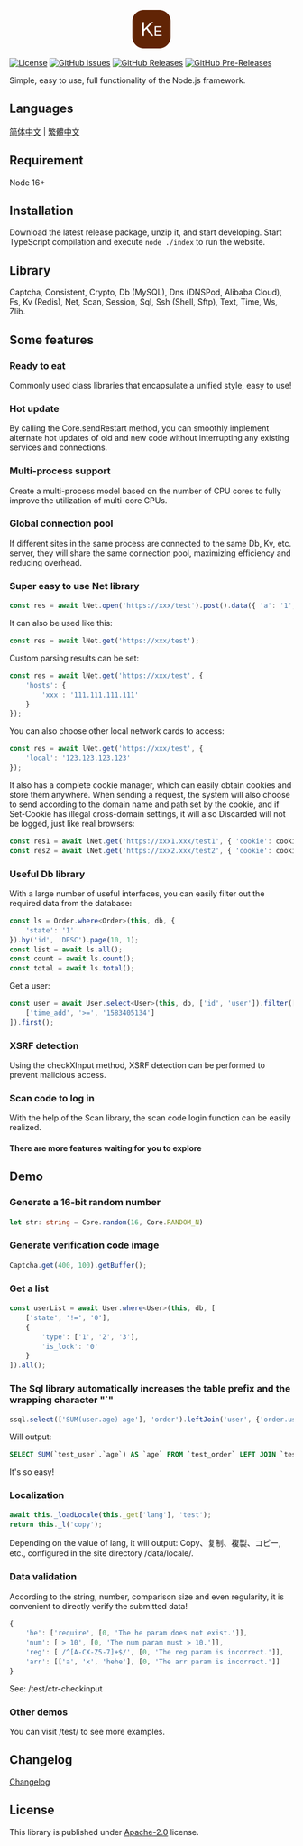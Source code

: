 <p align="center"><img src="./doc/icon.svg" width="68" height="68" alt="Kebab"></p>

[![License](https://img.shields.io/github/license/maiyun/kebab.svg)](https://github.com/maiyun/kebab/blob/master/LICENSE)
[![GitHub issues](https://img.shields.io/github/issues/maiyun/kebab.svg)](https://github.com/maiyun/kebab/issues)
[![GitHub Releases](https://img.shields.io/github/release/maiyun/kebab.svg)](https://github.com/maiyun/kebab/releases "Stable Release")
[![GitHub Pre-Releases](https://img.shields.io/github/release/maiyun/kebab/all.svg)](https://github.com/maiyun/kebab/releases "Pre-Release")

Simple, easy to use, full functionality of the Node.js framework.

## Languages

[简体中文](doc/README.sc.md) | [繁體中文](doc/README.tc.md)

## Requirement

Node 16+

## Installation

Download the latest release package, unzip it, and start developing. Start TypeScript compilation and execute `node ./index` to run the website.

## Library

Captcha, Consistent, Crypto, Db (MySQL), Dns (DNSPod, Alibaba Cloud), Fs, Kv (Redis), Net, Scan, Session, Sql, Ssh (Shell, Sftp), Text, Time, Ws, Zlib.

## Some features

### Ready to eat

Commonly used class libraries that encapsulate a unified style, easy to use!

### Hot update

By calling the Core.sendRestart method, you can smoothly implement alternate hot updates of old and new code without interrupting any existing services and connections.

### Multi-process support

Create a multi-process model based on the number of CPU cores to fully improve the utilization of multi-core CPUs.

### Global connection pool

If different sites in the same process are connected to the same Db, Kv, etc. server, they will share the same connection pool, maximizing efficiency and reducing overhead.

### Super easy to use Net library

```typescript
const res = await lNet.open('https://xxx/test').post().data({ 'a': '1', 'b': '2' }).request();
```

It can also be used like this:

```typescript
const res = await lNet.get('https://xxx/test');
```

Custom parsing results can be set:

```typescript
const res = await lNet.get('https://xxx/test', {
    'hosts': {
        'xxx': '111.111.111.111'
    }
});
```

You can also choose other local network cards to access:

```typescript
const res = await lNet.get('https://xxx/test', {
    'local': '123.123.123.123'
});
```

It also has a complete cookie manager, which can easily obtain cookies and store them anywhere. When sending a request, the system will also choose to send according to the domain name and path set by the cookie, and if Set-Cookie has illegal cross-domain settings, it will also Discarded will not be logged, just like real browsers:

```typescript
const res1 = await lNet.get('https://xxx1.xxx/test1', { 'cookie': cookie });
const res2 = await lNet.get('https://xxx2.xxx/test2', { 'cookie': cookie });
```

### Useful Db library

With a large number of useful interfaces, you can easily filter out the required data from the database:

```typescript
const ls = Order.where<Order>(this, db, {
    'state': '1'
}).by('id', 'DESC').page(10, 1);
const list = await ls.all();
const count = await ls.count();
const total = await ls.total();
```

Get a user:

```typescript
const user = await User.select<User>(this, db, ['id', 'user']).filter([
    ['time_add', '>=', '1583405134']
]).first();
```

### XSRF detection

Using the checkXInput method, XSRF detection can be performed to prevent malicious access.

### Scan code to log in

With the help of the Scan library, the scan code login function can be easily realized.

#### There are more features waiting for you to explore

## Demo

### Generate a 16-bit random number

```typescript
let str: string = Core.random(16, Core.RANDOM_N)
```

### Generate verification code image

```typescript
Captcha.get(400, 100).getBuffer();
```

### Get a list

```typescript
const userList = await User.where<User>(this, db, [
    ['state', '!=', '0'],
    {
        'type': ['1', '2', '3'],
        'is_lock': '0'
    }
]).all();
```

### The Sql library automatically increases the table prefix and the wrapping character "`"

```typescript
ssql.select(['SUM(user.age) age'], 'order').leftJoin('user', {'order.user_id': '#user.id'});
```

Will output:

```sql
SELECT SUM(`test_user`.`age`) AS `age` FROM `test_order` LEFT JOIN `test_user` ON `test_order`.`user_id` = `test_user`.`id`
```

It's so easy!

### Localization

```typescript
await this._loadLocale(this._get['lang'], 'test');
return this._l('copy');
```

Depending on the value of lang, it will output: Copy、复制、複製、コピー, etc., configured in the site directory /data/locale/.

### Data validation

According to the string, number, comparison size and even regularity, it is convenient to directly verify the submitted data!

```typescript
{
    'he': ['require', [0, 'The he param does not exist.']],
    'num': ['> 10', [0, 'The num param must > 10.']],
    'reg': ['/^[A-CX-Z5-7]+$/', [0, 'The reg param is incorrect.']],
    'arr': [['a', 'x', 'hehe'], [0, 'The arr param is incorrect.']]
}
```

See: /test/ctr-checkinput

### Other demos

You can visit /test/ to see more examples.

## Changelog

[Changelog](./doc/CHANGELOG.md)

## License

This library is published under [Apache-2.0](./LICENSE) license.